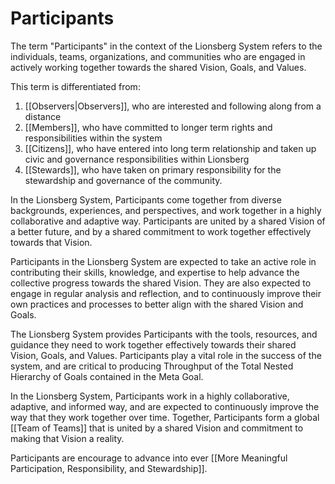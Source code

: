 # Participants

The term "Participants" in the context of the Lionsberg System refers to the individuals, teams, organizations, and communities who are engaged in actively working together towards the shared Vision, Goals, and Values.

This term is differentiated from: 
1. [[Observers|Observers]], who are interested and following along from a distance
2. [[Members]], who have committed to longer term rights and responsibilities within the system 
3. [[Citizens]], who have entered into long term relationship and taken up civic and governance responsibilities within Lionsberg   
4. [[Stewards]], who have taken on primary responsibility for the stewardship and governance of the community. 

In the Lionsberg System, Participants come together from diverse backgrounds, experiences, and perspectives, and work together in a highly collaborative and adaptive way. Participants are united by a shared Vision of a better future, and by a shared commitment to work together effectively towards that Vision.

Participants in the Lionsberg System are expected to take an active role in contributing their skills, knowledge, and expertise to help advance the collective progress towards the shared Vision. They are also expected to engage in regular analysis and reflection, and to continuously improve their own practices and processes to better align with the shared Vision and Goals.

The Lionsberg System provides Participants with the tools, resources, and guidance they need to work together effectively towards their shared Vision, Goals, and Values. Participants play a vital role in the success of the system, and are critical to producing Throughput of the Total Nested Hierarchy of Goals contained in the Meta Goal.

In the Lionsberg System, Participants work in a highly collaborative, adaptive, and informed way, and are expected to continuously improve the way that they work together over time. Together, Participants form a global [[Team of Teams]] that is united by a shared Vision and commitment to making that Vision a reality. 

Participants are encourage to advance into ever [[More Meaningful Participation, Responsibility, and Stewardship]]. 